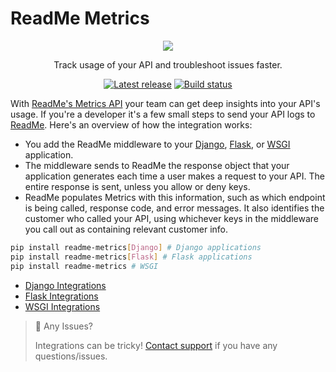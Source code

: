 # ReadMe Metrics

<p align="center">
  <img src="https://user-images.githubusercontent.com/33762/182927634-2aebeb46-c215-4ac3-9e98-61f931e33583.png" />
</p>

<p align="center">
  Track usage of your API and troubleshoot issues faster.
</p>

<p align="center">
  <a href="https://pypi.org/project/readme-metrics/"><img src="https://img.shields.io/pypi/v/readme-metrics.svg?style=for-the-badge" alt="Latest release"></a>
  <a href="https://github.com/readmeio/metrics-sdks"><img src="https://img.shields.io/github/workflow/status/readmeio/metrics-sdks/python.svg?style=for-the-badge" alt="Build status"></a>
</p>

With [ReadMe's Metrics API](https://readme.com/metrics) your team can get deep insights into your API's usage. If you're a developer it's a few small steps to send your API logs to [ReadMe](http://readme.com/). Here's an overview of how the integration works:

* You add the ReadMe middleware to your [Django](https://www.djangoproject.com/), [Flask](https://flask.palletsprojects.com/), or [WSGI](https://wsgi.readthedocs.io/) application.
* The middleware sends to ReadMe the response object that your application generates each time a user makes a request to your API. The entire response is sent, unless you allow or deny keys.
* ReadMe populates Metrics with this information, such as which endpoint is being called, response code, and error messages. It also identifies the customer who called your API, using whichever keys in the middleware you call out as containing relevant customer info.

```bash
pip install readme-metrics[Django] # Django applications
pip install readme-metrics[Flask] # Flask applications
pip install readme-metrics # WSGI
```

* [Django Integrations](https://docs.readme.com/docs/python-django-api-metrics)
* [Flask Integrations](https://docs.readme.com/docs/python-flask-api-metrics)
* [WSGI Integrations](https://docs.readme.com/docs/python-wsgi-api-metrics)

> 🚧 Any Issues?
>
> Integrations can be tricky! [Contact support](https://docs.readme.com/guides/docs/contact-support) if you have any questions/issues.
